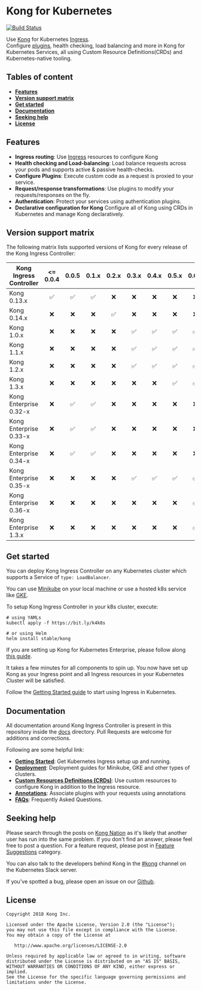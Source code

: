 # Kong for Kubernetes

[![Build Status](https://travis-ci.org/Kong/kubernetes-ingress-controller.svg?branch=master)](https://travis-ci.org/Kong/kubernetes-ingress-controller)

Use [Kong][kong] for Kubernetes [Ingress][ingress].  
Configure [plugins][kong-hub], health checking,
load balancing and more in Kong
for Kubernetes Services, all using
Custom Resource Definitions(CRDs) and Kubernetes-native tooling.

## Tables of content

- [**Features**](#features)
- [**Version support matrix**](#version-support-matrix)
- [**Get started**](#get-started)
- [**Documentation**](#documentation)
- [**Seeking help**](#seeking-help)
- [**License**](#license)

## Features

- **Ingress routing**: Use [Ingress][ingress] resources to configure Kong
- **Health checking and Load-balancing**: Load balance requests across
  your pods and supports active & passive health-checks.
- **Configure Plugins**: Execute custom code
  as a request is proxied to your service.
- **Request/response transformations**: Use plugins to
  modify your requests/responses on the fly.
- **Authentication**: Protect your services using authentication
  plugins.
- **Declarative configuration for Kong** Configure all of Kong
  using CRDs in Kubernetes and manage Kong declaratively.

## Version support matrix

The following matrix lists supported versions of
Kong for every release of the Kong Ingress Controller:

| Kong Ingress Controller  | <= 0.0.4           | 0.0.5              | 0.1.x              | 0.2.x              | 0.3.x              | 0.4.x              | 0.5.x              | 0.6.x              |
|--------------------------|:------------------:|:------------------:|:------------------:|:------------------:|:------------------:|:------------------:|:------------------:|:------------------:|
| Kong 0.13.x              | :white_check_mark: | :white_check_mark: | :white_check_mark: | :x:                | :x:                | :x:                | :x:                | :x:                |
| Kong 0.14.x              | :x:                | :x:                | :x:                | :white_check_mark: | :x:                | :x:                | :x:                | :x:                |
| Kong 1.0.x               | :x:                | :x:                | :x:                | :x:                | :white_check_mark: | :white_check_mark: | :white_check_mark: | :white_check_mark: |
| Kong 1.1.x               | :x:                | :x:                | :x:                | :x:                | :white_check_mark: | :white_check_mark: | :white_check_mark: | :white_check_mark: |
| Kong 1.2.x               | :x:                | :x:                | :x:                | :x:                | :white_check_mark: | :white_check_mark: | :white_check_mark: | :white_check_mark: |
| Kong 1.3.x               | :x:                | :x:                | :x:                | :x:                | :x:                | :x:                | :white_check_mark: | :white_check_mark: |
| Kong Enterprise 0.32-x   | :x:                | :white_check_mark: | :white_check_mark: | :x:                | :x:                | :x:                | :x:                | :x:                |
| Kong Enterprise 0.33-x   | :x:                | :white_check_mark: | :white_check_mark: | :x:                | :x:                | :x:                | :x:                | :x:                |
| Kong Enterprise 0.34-x   | :x:                | :white_check_mark: | :white_check_mark: | :x:                | :x:                | :x:                | :x:                | :x:                |
| Kong Enterprise 0.35-x   | :x:                | :x:                | :x:                | :x:                | :white_check_mark: | :white_check_mark: | :white_check_mark: | :white_check_mark: |
| Kong Enterprise 0.36-x   | :x:                | :x:                | :x:                | :x:                | :x:                | :x:                | :x:                | :white_check_mark: |
| Kong Enterprise 1.3.x   | :x:                | :x:                | :x:                | :x:                | :x:                | :x:                | :x:                | :white_check_mark: |


## Get started

You can deploy Kong Ingress Controller on any
Kubernetes cluster which supports a Service of `type: LoadBalancer`.

You can use
[Minikube](https://kubernetes.io/docs/setup/minikube/)
on your local machine or use
a hosted k8s service like
[GKE](https://cloud.google.com/kubernetes-engine/).

To setup Kong Ingress Controller in your k8s cluster, execute:

```shell
# using YAMLs
kubectl apply -f https://bit.ly/k4k8s

# or using Helm
helm install stable/kong
```

If you are setting up Kong for Kubernetes Enterprise, please
follow along [this guide](TODO).

It takes a few minutes for all components to spin up.
You now have set up Kong as your Ingress point and
all Ingress resources in your Kubernetes Cluster will be satisfied.

Follow the [Getting Started guide][getting-started-guide] to start
using Ingress in Kubernetes.

## Documentation

All documentation around Kong Ingress Controller is present in this
repository inside the [docs][docs] directory.
Pull Requests are welcome for additions and corrections.

Following are some helpful link:

- [**Getting Started**](docs/guides/getting-started.md):
  Get Kubernetes Ingress setup up and running.
- [**Deployment**][deployment]:
  Deployment guides for Minikube, GKE
  and other types of clusters.
- [**Custom Resources Definitions (CRDs)**][crds]:
  Use custom resources
  to configure Kong in addition to the Ingress resource.
- [**Annotations**][annotations]:
  Associate plugins with your requests using annotations
- [**FAQs**][faqs]: Frequently Asked Questions.

## Seeking help

Please search through the posts on
[Kong Nation](https://discuss.konghq.com/c/kubernetes) as it's
likely that another user has run into the same problem.
If you don't find an answer, please feel free to post a question.
For a feature request, please post in
[Feature Suggestions](https://discuss.konghq.com/c/feature-suggestions)
category.

You can also talk to the developers behind Kong in the
[#kong](https://kubernetes.slack.com/messages/kong) channel on the
Kubernetes Slack server.

If you've spotted a bug, please open an issue
on our [Github](https://github.com/kong/kubernetes-ingress-controller/issues).

## License

```text
Copyright 2018 Kong Inc.

Licensed under the Apache License, Version 2.0 (the "License");
you may not use this file except in compliance with the License.
You may obtain a copy of the License at

   http://www.apache.org/licenses/LICENSE-2.0

Unless required by applicable law or agreed to in writing, software
distributed under the License is distributed on an "AS IS" BASIS,
WITHOUT WARRANTIES OR CONDITIONS OF ANY KIND, either express or implied.
See the License for the specific language governing permissions and
limitations under the License.
```

[ingress]: https://kubernetes.io/docs/concepts/services-networking/ingress/
[kong]: https://konghq.com/kong-community-edition/
[kong-hub]: https://docs.konghq.com/hub/
[docs]: docs/
[deployment]: docs/deployment/
[annotations]: docs/references/annotations.md
[crds]: docs/references/custom-resources.md
[faqs]: docs/faq.md
[getting-started-guide]: docs/guides/getting-started.md
